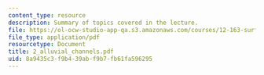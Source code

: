 ```yaml
---
content_type: resource
description: Summary of topics covered in the lecture.
file: https://ol-ocw-studio-app-qa.s3.amazonaws.com/courses/12-163-surface-processes-and-landscape-evolution-fall-2004/8a9435c3f9b439abf9b7fb61fa596295_2_alluvial_channels.pdf
file_type: application/pdf
resourcetype: Document
title: 2_alluvial_channels.pdf
uid: 8a9435c3-f9b4-39ab-f9b7-fb61fa596295
---
```

